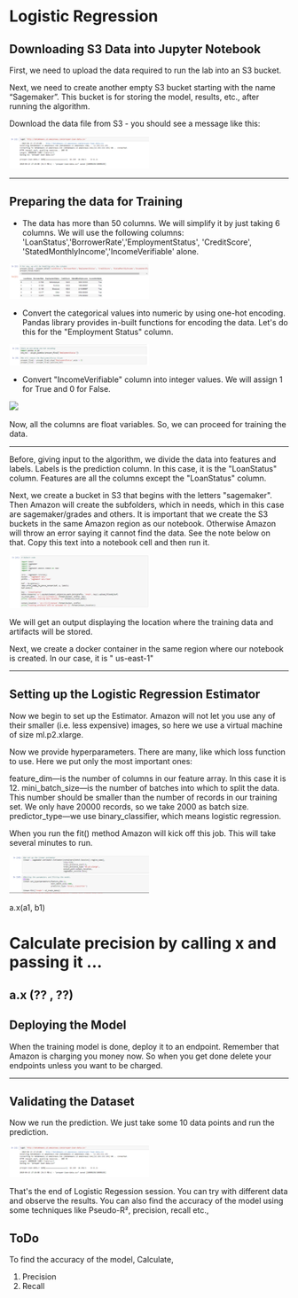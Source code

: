 # Logistic Regression

## Downloading S3 Data into Jupyter Notebook

First, we need to upload the data required to run the lab into an S3 bucket.

Next, we need to create another empty S3 bucket starting with the name “Sagemaker”. This bucket is for storing the model, results, etc., after running the algorithm.

Download the data file <give path here> from S3 - you should see a message like this:

<img src="../assets/images/logistic-regression/pic1.jpg" style="width:50%"/>

---

## Preparing the data for Training

* The data has more than 50 columns. We will simplify it by just taking 6 columns. We will use the following columns: 'LoanStatus','BorrowerRate','EmploymentStatus', 'CreditScore', 'StatedMonthlyIncome','IncomeVerifiable' alone.

<img src="../assets/images/logistic-regression/pic2.jpg" style="width:50%"/>

* Convert the categorical values into numeric by using one-hot encoding.
Pandas library provides in-built functions for encoding the data. Let's do this for the "Employment Status" column.

<img src="../assets/images/logistic-regression/pic3.jpg" style="width:50%"/>

* Convert "IncomeVerifiable" column into integer values. We will assign 1 for True and 0 for False.

<img src="../assets/images/logisitic-regression/pic4.jpg" style="width:50%"/>

<br>

Now, all the columns are float variables. So, we can proceed for training the data.

---

Before, giving input to the algorithm, we divide the data into features and labels. Labels is the prediction column. In this case, it is the "LoanStatus" column.
Features are all the columns except the "LoanStatus" column.

Next, we create a bucket in S3 that begins with the letters "sagemaker". Then Amazon will create the subfolders, which in needs, which in this case are sagemaker/grades and others. It is important that we create the S3 buckets in the same Amazon region as our notebook. Otherwise Amazon will throw an error saying it cannot find the data. See the note below on that.
Copy this text into a notebook cell and then run it.

<img src="../assets/images/logistic-regression/pic5.jpg" style="width:50%"/>

We will get an output displaying the location where the training data and artifacts will be stored.

Next, we create a docker container in the same region where our notebook is created. In our case, it is " us-east-1"


---

## Setting up the Logistic Regression Estimator

Now we begin to set up the Estimator. Amazon will not let you use any of their smaller (i.e. less expensive) images, so here we use a virtual machine of size ml.p2.xlarge.



Now we provide hyperparameters. There are many, like which loss function to use. Here we put only the most important ones:

feature_dim—is the number of columns in our feature array. In this case it is 12.
mini_batch_size—is the number of batches into which to split the data. This number should be smaller than the number of records in our training set. We only have 20000 records, so we take 2000 as batch size.
predictor_type—we use binary_classifier, which means logistic regression.

When you run the fit() method Amazon will kick off this job. This will take several minutes to run.

<img src="../assets/images/logistic-regression/pic6.jpg" style="width:50%"/>


a.x(a1, b1)

# Calculate precision by calling x and passing it ...
a.x (?? , ??)
---

## Deploying the Model

When the training model is done, deploy it to an endpoint. Remember that Amazon is charging you money now. So when you get done delete your endpoints unless you want to be charged.


---

## Validating the Dataset

Now we run the prediction. We just take some 10 data points and run the prediction.  

<img src="../assets/images/logistic-regression/pic1.jpg" style="width:50%"/>

That's the end of Logistic Regession session. You can try with different data and observe the results. You can also find the accuracy of the model using some techniques like Pseudo-R², precision, recall etc.,

## ToDo

To find the accuracy of the model,
Calculate,
1. Precision
2. Recall
